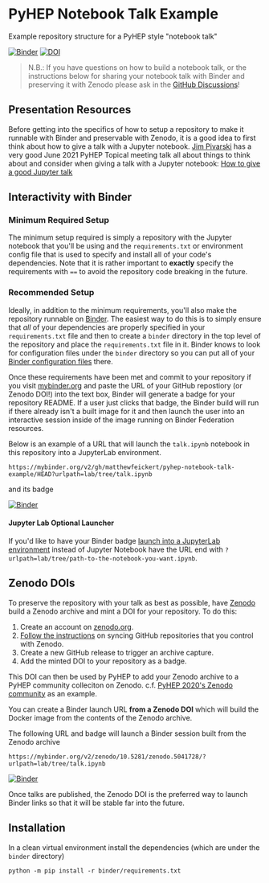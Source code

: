 # PyHEP Notebook Talk Example

Example repository structure for a PyHEP style "notebook talk"

[![Binder](https://mybinder.org/badge_logo.svg)](https://mybinder.org/v2/gh/matthewfeickert/pyhep-notebook-talk-example/HEAD?urlpath=lab/tree/talk.ipynb)
[![DOI](https://zenodo.org/badge/381276327.svg)](https://zenodo.org/badge/latestdoi/381276327)

> N.B.: If you have questions on how to build a notebook talk, or the instructions below for sharing your notebook talk with Binder and preserving it with Zenodo please ask in the [GitHub Discussions](https://github.com/matthewfeickert/pyhep-notebook-talk-example/discussions)!

## Presentation Resources

Before getting into the specifics of how to setup a repository to make it runnable with Binder and preservable with Zenodo, it is a good idea to first think about how to give a talk with a Jupyter notebook.
[Jim Pivarski](https://github.com/jpivarski) has a very good June 2021 PyHEP Topical meeting talk all about things to think about and consider when giving a talk with a Jupyter notebook: [How to give a good Jupyter talk](https://indico.cern.ch/event/1044648/)

## Interactivity with Binder

### Minimum Required Setup

The minimum setup required is simply a repository with the Jupyter notebook that you'll be using and the `requirements.txt` or environment config file that is used to specify and install all of your code's dependencies.
Note that it is rather important to **exactly** specify the requirements with `==` to avoid the repository code breaking in the future.

### Recommended Setup

Ideally, in addition to the minimum requirements, you'll also make the repository runnable on [Binder](https://mybinder.org/).
The easiest way to do this is to simply ensure that _all_ of your dependencies are properly specified in your `requirements.txt` file and then to create a `binder` directory in the top level of the repository and place the `requirements.txt` file in it.
Binder knows to look for configuration files under the `binder` directory so you can put all of your [Binder configuration files](https://mybinder.readthedocs.io/en/latest/config_files.html) there.

Once these requirements have been met and commit to your repository if you visit [mybinder.org](https://mybinder.org/) and paste the URL of your GitHub repostiory (or Zenodo DOI!) into the text box, Binder will generate a badge for your repository README.
If a user just clicks that badge, the Binder build will run if there already isn't a built image for it and then launch the user into an interactive session inside of the image running on Binder Federation resources.

Below is an example of a URL that will launch the `talk.ipynb` notebook in this repository into a JupyterLab environment.

```
https://mybinder.org/v2/gh/matthewfeickert/pyhep-notebook-talk-example/HEAD?urlpath=lab/tree/talk.ipynb
```

and its badge

[![Binder](https://mybinder.org/badge_logo.svg)](https://mybinder.org/v2/gh/matthewfeickert/pyhep-notebook-talk-example/HEAD?urlpath=lab/tree/talk.ipynb)

#### Jupyter Lab Optional Launcher

If you'd like to have your Binder badge [launch into a JupyterLab environment](https://mybinder.readthedocs.io/en/latest/howto/user_interface.html#jupyterlab) instead of Jupyter Notebook have the URL end with `?urlpath=lab/tree/path-to-the-notebook-you-want.ipynb`.

## Zenodo DOIs

To preserve the repository with your talk as best as possible, have [Zenodo](https://zenodo.org/) build a Zenodo archive and mint a DOI for your repository.
To do this:

1. Create an account on [zenodo.org](https://zenodo.org/).
2. [Follow the instructions](https://zenodo.org/account/settings/github/) on syncing GitHub repositories that you control with Zenodo.
3. Create a new GitHub release to trigger an archive capture.
4. Add the minted DOI to your repository as a badge.

This DOI can then be used by PyHEP to add your Zenodo archive to a PyHEP community colleciton on Zenodo. c.f. [PyHEP 2020's Zenodo community](https://zenodo.org/communities/pyhep2020) as an example.

You can create a Binder launch URL **from a Zenodo DOI** which will build the Docker image from the contents of the Zenodo archive.

The following URL and badge will launch a Binder session built from the Zenodo archive

```
https://mybinder.org/v2/zenodo/10.5281/zenodo.5041728/?urlpath=lab/tree/talk.ipynb
```

[![Binder](https://mybinder.org/badge_logo.svg)](https://mybinder.org/v2/zenodo/10.5281/zenodo.5041728/?urlpath=lab/tree/talk.ipynb)

Once talks are published, the Zenodo DOI is the preferred way to launch Binder links so that it will be stable far into the future.

## Installation

In a clean virtual environment install the dependencies (which are under the `binder` directory)

```console
python -m pip install -r binder/requirements.txt
```
